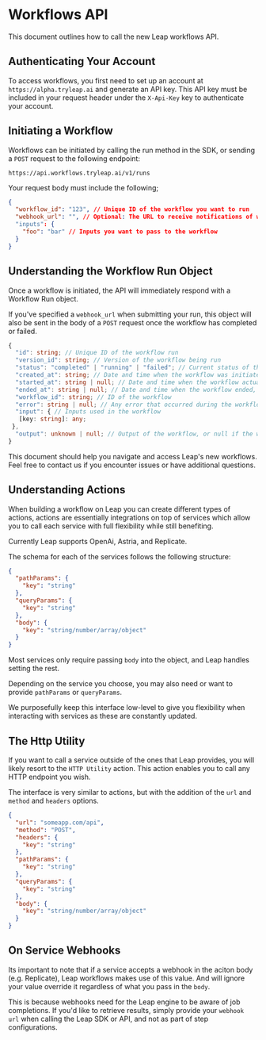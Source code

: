 # Workflows API

This document outlines how to call the new Leap workflows API.

## Authenticating Your Account

To access workflows, you first need to set up an account at `https://alpha.tryleap.ai` and generate an API key. This API key must be included in your request header under the `X-Api-Key` key to authenticate your account.

## Initiating a Workflow

Workflows can be initiated by calling the run method in the SDK, or sending a `POST` request to the following endpoint:

```text copy
https://api.workflows.tryleap.ai/v1/runs
```

Your request body must include the following;

```json copy
{
  "workflow_id": "123", // Unique ID of the workflow you want to run
  "webhook_url": "", // Optional: The URL to receive notifications of workflow completion or failure
  "inputs": {
    "foo": "bar" // Inputs you want to pass to the workflow
  }
}
```

## Understanding the Workflow Run Object

Once a workflow is initiated, the API will immediately respond with a Workflow Run object.

If you've specified a `webhook_url` when submitting your run, this object will also be sent in the body of a `POST` request once the workflow has completed or failed.

```typescript copy
{
  "id": string; // Unique ID of the workflow run
  "version_id": string; // Version of the workflow being run
  "status": "completed" | "running" | "failed"; // Current status of the workflow
  "created_at": string; // Date and time when the workflow was initiated
  "started_at": string | null; // Date and time when the workflow actually started, if applicable
  "ended_at": string | null; // Date and time when the workflow ended, if applicable
  "workflow_id": string; // ID of the workflow
  "error": string | null; // Any error that occurred during the workflow, or null if the workflow completed successfully
  "input": { // Inputs used in the workflow
   [key: string]: any;
 },
  "output": unknown | null; // Output of the workflow, or null if the workflow failed
}
```

This document should help you navigate and access Leap's new workflows. Feel free to contact us if you encounter issues or have additional questions.

## Understanding Actions

When building a workflow on Leap you can create different types of actions, actions are essentially integrations on top of services which allow you to call each service with full flexibility while still benefiting.

Currently Leap supports OpenAi, Astria, and Replicate.

The schema for each of the services follows the following structure:

``` json copy
{
  "pathParams": {
    "key": "string"
  },
  "queryParams": {
    "key": "string"
  },
  "body": {
    "key": "string/number/array/object"
  }
}
```

Most services only require passing `body` into the object, and Leap handles setting the rest.

Depending on the service you choose, you may also need or want to provide `pathParams` or `queryParams`.

We purposefully keep this interface low-level to give you flexibility when interacting with services as these are constantly updated.

## The Http Utility

If you want to call a service outside of the ones that Leap provides, you will likely resort to the `HTTP Utility` action. This action enables you to call any HTTP endpoint you wish.

The interface is very similar to actions, but with the addition of the `url` and `method` and `headers` options.

``` json copy
{
  "url": "someapp.com/api",
  "method": "POST",
  "headers": {
    "key": "string"
  },
  "pathParams": {
    "key": "string"
  },
  "queryParams": {
    "key": "string"
  },
  "body": {
    "key": "string/number/array/object"
  }
}
```

## On Service Webhooks

Its important to note that if a service accepts a webhook in the aciton body (e.g. Replicate), Leap workflows makes use of this value. And will ignore your value override it regardless of what you pass in the `body`.

This is because webhooks need for the Leap engine to be aware of job completions. If you'd like to retrieve results, simply provide your `webhook url` when calling the Leap SDK or API, and not as part of step configurations.
